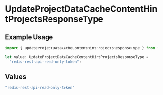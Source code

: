 # UpdateProjectDataCacheContentHintProjectsResponseType

## Example Usage

```typescript
import { UpdateProjectDataCacheContentHintProjectsResponseType } from "@vercel/sdk/models/operations";

let value: UpdateProjectDataCacheContentHintProjectsResponseType =
  "redis-rest-api-read-only-token";
```

## Values

```typescript
"redis-rest-api-read-only-token"
```